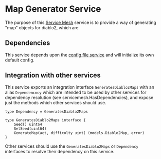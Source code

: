 # Map Generator Service

The purpose of this [Service Mesh](https://github.com/gravestench/servicemesh) service is
to provide a way of generating "map" objects for diablo2, which are

## Dependencies

This service depends upon the [config file service](../configFile) and will
initialize its own default config.

## Integration with other services

This service exports an integration interface `GeneratesDiablo2Maps` with an alias
`Dependencncy` which are intended to be used by other services for dependency
resolution (see servicemesh.HasDependencies), and expose just the methods which
other services should use.

```golang
type Dependency = GeneratesDiablo2Maps

type GeneratesDiablo2Maps interface {
    Seed() uint64
    SetSeed(uint64)
    GenerateMap(act, difficulty uint) (models.Diablo2Map, error)
}
```

Other services should use the `GeneratesDiablo2Maps` or `Dependency` interfaces to resolve
their dependency on this service.